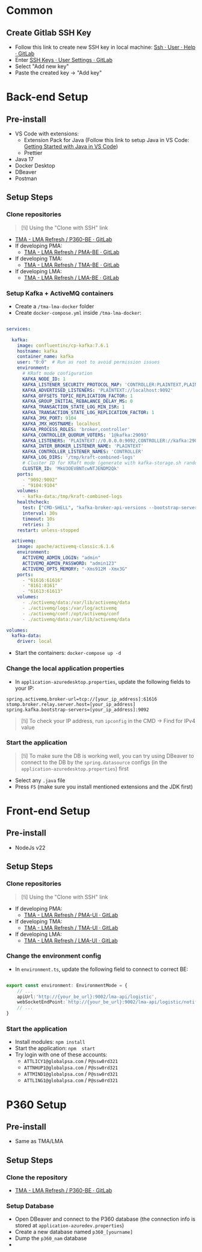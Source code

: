 
# Common
## Create Gitlab SSH Key
- Follow this link to create new SSH key in local machine: [Ssh · User · Help · GitLab](https://git.vti.com.vn/help/user/ssh.md)
- Enter [SSH Keys · User Settings · GitLab](https://git.vti.com.vn/-/user_settings/ssh_keys)
- Select "Add new key"
- Paste the created key -> "Add key"

# Back-end Setup
## Pre-install
- VS Code with extensions:
	- Extension Pack for Java (Follow this link to setup Java in VS Code: [Getting Started with Java in VS Code](https://code.visualstudio.com/docs/java/java-tutorial))
	- Prettier
- Java 17
- Docker Desktop
- DBeaver
- Postman

## Setup Steps

### Clone repositories

> [!i] Using the "Clone with SSH" link

- [TMA - LMA Refresh / P360-BE · GitLab](https://git.vti.com.vn/tma-lma-refresh/p360)
- If developing PMA:
	- [TMA - LMA Refresh / PMA-BE · GitLab](https://git.vti.com.vn/tma-lma-refresh/pma-be)
- If developing TMA:
	- [TMA - LMA Refresh / TMA-BE · GitLab](https://git.vti.com.vn/tma-lma-refresh/tma-be)
- If developing LMA:
	- [TMA - LMA Refresh / LMA-BE · GitLab](https://git.vti.com.vn/tma-lma-refresh/lma-be)

### Setup Kafka + ActiveMQ containers
- Create a `/tma-lma-docker` folder
- Create `docker-compose.yml` inside `/tma-lma-docker`:
```yml

services:

  kafka:
    image: confluentinc/cp-kafka:7.6.1
    hostname: kafka
    container_name: kafka
    user: "0:0"  # Run as root to avoid permission issues
    environment:
      # KRaft mode configuration
      KAFKA_NODE_ID: 1
      KAFKA_LISTENER_SECURITY_PROTOCOL_MAP: 'CONTROLLER:PLAINTEXT,PLAINTEXT:PLAINTEXT'
      KAFKA_ADVERTISED_LISTENERS: 'PLAINTEXT://localhost:9092'
      KAFKA_OFFSETS_TOPIC_REPLICATION_FACTOR: 1
      KAFKA_GROUP_INITIAL_REBALANCE_DELAY_MS: 0
      KAFKA_TRANSACTION_STATE_LOG_MIN_ISR: 1
      KAFKA_TRANSACTION_STATE_LOG_REPLICATION_FACTOR: 1
      KAFKA_JMX_PORT: 9104
      KAFKA_JMX_HOSTNAME: localhost
      KAFKA_PROCESS_ROLES: 'broker,controller'
      KAFKA_CONTROLLER_QUORUM_VOTERS: '1@kafka:29093'
      KAFKA_LISTENERS: 'PLAINTEXT://0.0.0.0:9092,CONTROLLER://kafka:29093'
      KAFKA_INTER_BROKER_LISTENER_NAME: 'PLAINTEXT'
      KAFKA_CONTROLLER_LISTENER_NAMES: 'CONTROLLER'
      KAFKA_LOG_DIRS: '/tmp/kraft-combined-logs'
      # Cluster ID for KRaft mode (generate with kafka-storage.sh random-uuid)
      CLUSTER_ID: 'MkU3OEVBNTcwNTJENDM2Qk'
    ports:
      - "9092:9092"
      - "9104:9104"
    volumes:
      - kafka-data:/tmp/kraft-combined-logs
    healthcheck:
      test: ["CMD-SHELL", "kafka-broker-api-versions --bootstrap-server localhost:9092"]
      interval: 30s
      timeout: 10s
      retries: 3
    restart: unless-stopped

  activemq:
    image: apache/activemq-classic:6.1.6
    environment:
      ACTIVEMQ_ADMIN_LOGIN: "admin"
      ACTIVEMQ_ADMIN_PASSWORD: "admin123"
      ACTIVEMQ_OPTS_MEMORY: "-Xms912M -Xmx3G"
    ports:
      - "61616:61616"
      - "8161:8161"
      - "61613:61613"
    volumes:
      - ./activemq/data:/var/lib/activemq/data
      - ./activemq/logs:/var/log/activemq
      - ./activemq/conf:/opt/activemq/conf
      - ./activemq/data:/var/lib/activemq/data

volumes:
  kafka-data:
    driver: local

```
- Start the containers: `docker-compose up -d`

### Change the local application properties
- In `application-azuredesktop.properties`, update the following fields to your IP:
```properties
spring.activemq.broker-url=tcp://[your_ip_address]:61616
stomp.broker.relay.server.host=[your_ip_address]
spring.kafka.bootstrap-servers=[your_ip_address]:9092
```

> [!i] To check your IP address, run `ipconfig` in the CMD -> Find for IPv4 value

### Start the application

> [!i] To make sure the DB is working well, you can try using DBeaver to connect to the DB by the `spring.datasource` configs (in the `application-azuredesktop.properties`) first

- Select any `.java` file
- Press `F5` (make sure you install mentioned extensions and the JDK first)

# Front-end Setup
## Pre-install
- NodeJs v22
## Setup Steps
### Clone repositories

> [!i] Using the "Clone with SSH" link

- If developing PMA:
	- [TMA - LMA Refresh / PMA-UI · GitLab](https://git.vti.com.vn/tma-lma-refresh/pma-ui)
- If developing TMA:
	- [TMA - LMA Refresh / TMA-UI · GitLab](https://git.vti.com.vn/tma-lma-refresh/tma-ui)
- If developing LMA:
	- [TMA - LMA Refresh / LMA-UI · GitLab](https://git.vti.com.vn/tma-lma-refresh/lma-ui)

### Change the environment config
- In `environment.ts`, update the following field to connect to correct BE:

```ts

export const environment: EnvironmentMode = {
	// ...
	apiUrl:'http://{your_be_url}:9002/lma-api/logistic',
	webSocketEndPoint:`http://{your_be_url}:9002/lma-api/logistic/notifications/ws/stomp`,
	// ...
}

```

### Start the application
- Install modules: `npm install`
- Start the application: `npm  start`
- Try login with one of these accounts:
	- `ATTLICY1@globalpsa.com` / `P@ssw0rd321`
	- `ATTNHUP1@globalpsa.com` / `P@ssw0rd321`
	- `ATTMIND1@globalpsa.com` / `P@ssw0rd321`
	- `ATTLING1@globalpsa.com` / `P@ssw0rd321`


# P360 Setup

## Pre-install
- Same as TMA/LMA
## Setup Steps
### Clone the repository
- [TMA - LMA Refresh / P360-BE · GitLab](https://git.vti.com.vn/tma-lma-refresh/p360)

### Setup Database
- Open DBeaver and connect to the P360 database (the connection info is stored at `application-azuredev.properties`)
- Create a new database named `p360_[yourname]`
- Dump the `p360_nam` database
- 